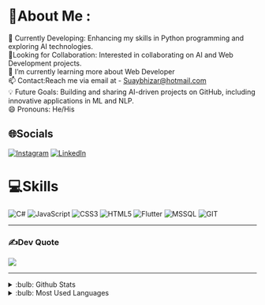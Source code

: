 # 💫About Me :
🔭 Currently Developing: Enhancing my skills in Python programming and exploring AI technologies.<br>🤝Looking for Collaboration: Interested in collaborating on AI and Web Development projects.<br>🌱 I’m currently learning more about Web Developer<br>📫 Contact:Reach me via email at - Suaybhizar@hotmail.com<br>💡 Future Goals: Building and sharing AI-driven projects on GitHub, including innovative applications in ML and NLP.<br>😄 Pronouns: He/His

## 🌐Socials
[![Instagram](https://img.shields.io/badge/Instagram-%23E4405F.svg?logo=Instagram&logoColor=white)](https://www.instagram.com/suaybhizar/) [![LinkedIn](https://img.shields.io/badge/LinkedIn-%230077B5.svg?logo=linkedin&logoColor=white)](https://www.linkedin.com/in/suayb-hizar-430630146/) 

# 💻Skills
![C#](https://img.shields.io/badge/c%23-%23239120.svg?style=flat&logo=c-sharp&logoColor=white) ![JavaScript](https://img.shields.io/badge/javascript-%23323330.svg?style=flat&logo=javascript&logoColor=%23F7DF1E) ![CSS3](https://img.shields.io/badge/css3-%231572B6.svg?style=flat&logo=css3&logoColor=white) ![HTML5](https://img.shields.io/badge/html5-%23E34F26.svg?style=flat&logo=html5&logoColor=white) ![Flutter](https://img.shields.io/badge/Flutter-%2302569B.svg?style=flat&logo=Flutter&logoColor=white) ![MSSQL](https://img.shields.io/badge/MSSQL-%2307405e.svg?style=flat&logo=sqlite&logoColor=white) ![GIT](https://img.shields.io/badge/Git-fc6d26?style=flat&logo=git&logoColor=white)


---


### ✍️Dev Quote
![](https://quotes-github-readme.vercel.app/api?type=horizontal&theme=radical)

---

<details>
<summary>:bulb: Github Stats</summary>
<img src="https://github-readme-stats.vercel.app/api?username=suaybhizar&theme=radical" >
</details>

<details>
<summary>:bulb:  Most Used Languages</summary>
<img src="https://github-readme-stats.vercel.app/api/top-langs/?username=suaybhizar&layout=compact" >
</details>


